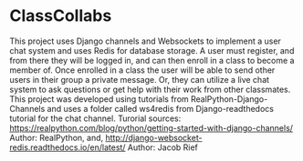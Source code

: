 # ClassCollabs
This project uses Django channels and Websockets to implement a user chat system and uses Redis for database storage. A user must register, and from there they will be logged in, and can then enroll in a class to become a member of. Once enrolled in a class the user will be able to send other users in their group a private message. Or, they can utilize a live chat system to ask questions or get help with their work from other classmates. This project was developed using tutorials from RealPython-Django-Channels and uses a folder called ws4redis from Django-readthedocs tutorial for the chat channel.
Turorial sources:
https://realpython.com/blog/python/getting-started-with-django-channels/    Author: RealPython, and, 
http://django-websocket-redis.readthedocs.io/en/latest/   Author: Jacob Rief

